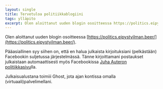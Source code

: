 ```yaml
---
layout: single
title: Tervetuloa politiikkablogiini
tags: ylläpito
excerpt: Olen aloittanut uuden blogin osoitteessa https://politics.eipystyilman.beer/. 
---
```


Olen aloittanut uuden blogin osoitteessa [https://politics.eipystyilman.beer/](https://politics.eipystyilman.beer/). 

Pääasiallinen syy siihen on, että en halua julkaista kirjoituksiani (pelkästään) Facebookin suljetussa järjestelmässä. Tänne kirjoittamani postaukset julkaistaan automaattisesti myös Facebookissa [Juha Auteron politiikkasivu](https://www.facebook.com/Juha-Auteron-politiikkasivu-122199314554889/)lla.

Julkaisualustana toimiii Ghost, jota ajan kontissa omalla (virtuaali)palvelimellani.

